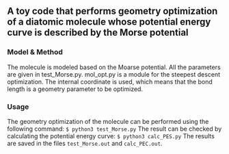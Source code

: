 ## A toy code that performs geometry optimization of a diatomic molecule whose potential energy curve is described by the Morse potential

### Model & Method
The molecule is modeled based on the Moarse potential. All the
parameters are given in test_Morse.py. mol_opt.py is a module
for the steepest descent optimization. The internal coordinate
is used, which means that the bond length is a geometry parameter
to be optimized.

### Usage
The geometry optimization of the molecule can be performed using
the following command:
`$ python3 test_Morse.py`
The result can be checked by calculating the potential energy
curve:
`$ python3 calc_PES.py`
The results are saved in the files `test_Morse.out` and `calc_PEC.out`.
